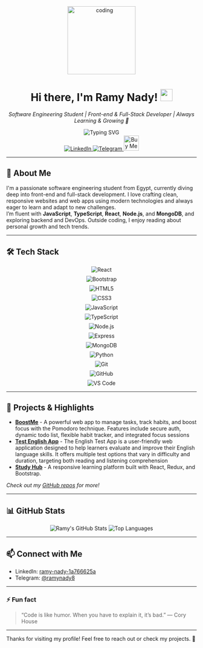 <div align="center">

  <img width="180" src="https://c.tenor.com/_DOBjnGspYAAAAAM/code-coding.gif" alt="coding" />

  <h1>Hi there, I'm Ramy Nady! <img src="https://media.giphy.com/media/hvRJCLFzcasrR4ia7z/giphy.gif" width="32" /></h1>

  <p><em>Software Engineering Student | Front-end & Full-Stack Developer | Always Learning & Growing 🚀</em></p>

  <!-- Typing animation -->
  <img src="https://readme-typing-svg.herokuapp.com?font=Fira+Code&weight=600&size=24&pause=1000&color=f75c7e&center=true&vCenter=true&width=400&height=50&lines=Front-end+Developer;Full-stack+Enthusiast;Coding+is+Life" alt="Typing SVG"/>

  <br/>

  <!-- Social Links -->
  <a href="https://linkedin.com/in/ramy-nady-1a766625a" target="_blank" rel="noopener noreferrer">
    <img src="https://img.shields.io/badge/LinkedIn-0077B5?style=for-the-badge&logo=linkedin&logoColor=white" alt="LinkedIn"/>
  </a>
  <a href="https://t.me/ramynady8" target="_blank" rel="noopener noreferrer">
    <img src="https://img.shields.io/badge/Telegram-0088CC?style=for-the-badge&logo=telegram&logoColor=white" alt="Telegram"/>
  </a>
  <a href="#" target="_blank" rel="noopener noreferrer">
    <img src="https://cdn.buymeacoffee.com/buttons/v2/lato-orange.png" alt="Buy Me A Coffee" style="height:40px;"/>
  </a>

</div>

---

## 👋 About Me

I'm a passionate software engineering student from Egypt, currently diving deep into front-end and full-stack development. I love crafting clean, responsive websites and web apps using modern technologies and always eager to learn and adapt to new challenges.  
I’m fluent with **JavaScript**, **TypeScript**, **React**, **Node.js**, and **MongoDB**, and exploring backend and DevOps. Outside coding, I enjoy reading about personal growth and tech trends.

---

## 🛠 Tech Stack

<div align="center" style="display: flex; flex-direction: column; align-items: center; max-width: 220px; margin: auto; gap: 8px;">
  <img alt="React" src="https://img.shields.io/badge/React-20232A?style=for-the-badge&logo=react&logoColor=61DAFB" />
  <img alt="Bootstrap" src="https://img.shields.io/badge/Bootstrap-563D7C?style=for-the-badge&logo=bootstrap&logoColor=white" />
  <img alt="HTML5" src="https://img.shields.io/badge/HTML5-E34F26?style=for-the-badge&logo=html5&logoColor=white" />
  <img alt="CSS3" src="https://img.shields.io/badge/CSS3-1572B6?style=for-the-badge&logo=css3&logoColor=white" />
  <img alt="JavaScript" src="https://img.shields.io/badge/JavaScript-F7DF1E?style=for-the-badge&logo=javascript&logoColor=black" />
  <img alt="TypeScript" src="https://img.shields.io/badge/TypeScript-3178C6?style=for-the-badge&logo=typescript&logoColor=white" />
  <img alt="Node.js" src="https://img.shields.io/badge/Node.js-339933?style=for-the-badge&logo=node.js&logoColor=white" />
  <img alt="Express" src="https://img.shields.io/badge/Express.js-000000?style=for-the-badge&logo=express&logoColor=white" />
  <img alt="MongoDB" src="https://img.shields.io/badge/MongoDB-47A248?style=for-the-badge&logo=mongodb&logoColor=white" />
  <img alt="Python" src="https://img.shields.io/badge/Python-3776AB?style=for-the-badge&logo=python&logoColor=white" />
  <img alt="Git" src="https://img.shields.io/badge/Git-F05032?style=for-the-badge&logo=git&logoColor=white" />
  <img alt="GitHub" src="https://img.shields.io/badge/GitHub-181717?style=for-the-badge&logo=github&logoColor=white" />
  <img alt="VS Code" src="https://img.shields.io/badge/VS_Code-007ACC?style=for-the-badge&logo=visual-studio-code&logoColor=white" />
</div>

---

## 🚀 Projects & Highlights
- [**BoostMe**](https://boostme.duckdns.org/) - A powerful web app to manage tasks, track habits, and boost focus with the Pomodoro technique. Features include secure auth, dynamic todo list, flexible habit tracker, and integrated focus sessions
- [**Test English App**](https://tes-english-app.vercel.app/) - The English Test App is a user-friendly web application designed to help learners evaluate and improve their English language skills. It offers multiple test options that vary in difficulty and duration, targeting both reading and listening comprehension
- [**Study Hub**](https://study-hub-lilac.vercel.app/) - A responsive learning platform built with React, Redux, and Bootstrap.

*Check out my [GitHub repos](https://github.com/ramynady78?tab=repositories) for more!*

---

## 📊 GitHub Stats

<div align="center">
  <img src="https://github-readme-stats.vercel.app/api?username=ramynady78&show_icons=true&theme=radical&count_private=true" alt="Ramy's GitHub Stats" />
  <img src="https://github-readme-stats.vercel.app/api/top-langs/?username=ramynady78&layout=compact&theme=radical" alt="Top Languages" />
</div>

---

## 📫 Connect with Me

- LinkedIn: [ramy-nady-1a766625a](https://linkedin.com/in/ramy-nady-1a766625a)  
- Telegram: [@ramynady8](https://t.me/ramynady8)  

---

### ⚡ Fun fact

> “Code is like humor. When you have to explain it, it’s bad.” — Cory House

---

Thanks for visiting my profile! Feel free to reach out or check my projects. 👋
